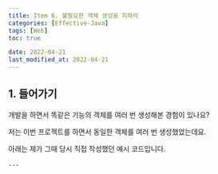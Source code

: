 ```yaml
---
title: Item 6. 불필요한 객체 생성을 피하라
categories: [Effective-Java]
tags: [Web]
toc: true

date: 2022-04-21
last_modified_at: 2022-04-21
---
```


## 1. 들어가기

개발을 하면서 똑같은 기능의 객체를 여러 번 생성해본 경험이 있나요?

저는 이번 프로젝트를 하면서 동일한 객체를 여러 번 생성했었는데요.

아래는 제가 그때 당시 직접 작성했던 예시 코드입니다.

```java
...
```

